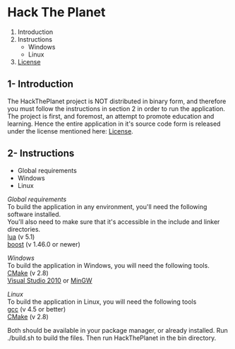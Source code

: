 Hack The Planet
===============
1. Introduction
2. Instructions
	* Windows
	* Linux
3. [License](COPYING.txt)

1- Introduction
---------------
The HackThePlanet project is NOT distributed in binary form, and therefore you must follow the instructions in section 2 in order to run the application.
The project is first, and foremost, an attempt to promote education and learning. Hence the entire application in it's source code form is released under the license mentioned here: [License](COPYING.txt).

2- Instructions
---------------
* Global requirements
* Windows
* Linux

*Global requirements*  
To build the application in any environment, you'll need the following software installed.  
You'll also need to make sure that it's accessible in the include and linker directories.  
[lua][]  (v 5.1)  
[boost][]  (v 1.46.0 or newer)  
  
*Windows*  
To build the application in Windows, you will need the following tools.  
[CMake][]  (v 2.8)  
[Visual Studio 2010][] or [MinGW][]  
  
*Linux*  
To build the application in Linux, you will need the following tools  
[gcc][]  (v 4.5 or better)  
[CMake][]  (v 2.8)  
  
Both should be available in your package manager, or already installed.
Run ./build.sh to build the files.
Then run HackThePlanet in the bin directory.

[CMake]: www.cmake.org "CMake"
[gcc]: gcc.gnu.org "GCC"
[Visual Studio 2010]: www.microsoft.com/visualstudio/ "Visual Studio 2010"
[MinGW]: www.mingw.org "MinGW"
[lua]: www.lua.org "Lua"
[boost]: www.boost.org "Boost"
